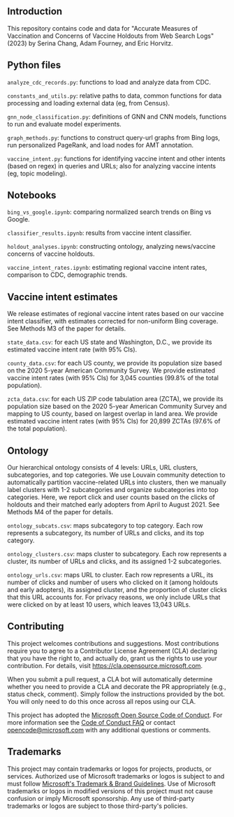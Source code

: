 ## Introduction

<!-- > This repo has been populated by an initial template to help get you started. Please
> make sure to update the content to build a great experience for community-building.

As the maintainer of this project, please make a few updates:

- Improving this README.MD file to provide a great experience
- Updating SUPPORT.MD with content about this project's support experience
- Understanding the security reporting process in SECURITY.MD
- Remove this section from the README -->

This repository contains code and data for "Accurate Measures of Vaccination and Concerns of Vaccine Holdouts from Web Search Logs" (2023) by Serina Chang, Adam Fourney, and Eric Horvitz.

## Python files
``analyze_cdc_records.py``: functions to load and analyze data from CDC.

``constants_and_utils.py``: relative paths to data, common functions for data processing and loading external data (eg, from Census).

``gnn_node_classification.py``: definitions of GNN and CNN models, functions to run and evaluate model experiments.

``graph_methods.py``: functions to construct query-url graphs from Bing logs, run personalized PageRank, and load nodes for AMT annotation.

``vaccine_intent.py``: functions for identifying vaccine intent and other intents (based on regex) in queries and URLs; also for analyzing vaccine intents (eg, topic modeling).

## Notebooks
``bing_vs_google.ipynb``: comparing normalized search trends on Bing vs Google.

``classifier_results.ipynb``: results from vaccine intent classifier.

``holdout_analyses.ipynb``: constructing ontology, analyzing news/vaccine concerns of vaccine holdouts.

``vaccine_intent_rates.ipynb``: estimating regional vaccine intent rates, comparison to CDC, demographic trends.

## Vaccine intent estimates
We release estimates of regional vaccine intent rates based on our vaccine intent classifier, with estimates corrected for non-uniform Bing coverage. See Methods M3 of the paper for details.

``state_data.csv``: for each US state and Washington, D.C., we provide its estimated vaccine intent rate (with 95% CIs).

``county_data.csv``: for each US county, we provide its population size based on the 2020 5-year American Community Survey. We provide estimated vaccine intent rates (with 95% CIs) for 3,045 counties (99.8% of the total population).

``zcta_data.csv``: for each US ZIP code tabulation area (ZCTA), we provide its population size based on the 2020 5-year American Community Survey and mapping to US county, based on largest overlap in land area. We provide estimated vaccine intent rates (with 95% CIs) for 20,899 ZCTAs (97.6% of the total population).

## Ontology
Our hierarchical ontology consists of 4 levels: URLs, URL clusters, subcategories, and top categories. We use Louvain community detection to automatically partition vaccine-related URLs into clusters, then we manually label clusters with 1-2 subcategories and organize subcategories into top categories. Here, we report click and user counts based on the clicks of holdouts and their matched early adopters from April to August 2021. See Methods M4 of the paper for details.

``ontology_subcats.csv``: maps subcategory to top category. Each row represents a subcategory, its number of URLs and clicks, and its top category.

``ontology_clusters.csv``: maps cluster to subcategory. Each row represents a cluster, its number of URLs and clicks, and its assigned 1-2 subcategories.

``ontology_urls.csv``: maps URL to cluster. Each row represents a URL, its number of clicks and number of users who clicked on it (among holdouts and early adopters), its assigned cluster, and the proportion of cluster clicks that this URL accounts for. For privacy reasons, we only include URLs that were clicked on by at least 10 users, which leaves 13,043 URLs.

## Contributing

This project welcomes contributions and suggestions.  Most contributions require you to agree to a
Contributor License Agreement (CLA) declaring that you have the right to, and actually do, grant us
the rights to use your contribution. For details, visit https://cla.opensource.microsoft.com.

When you submit a pull request, a CLA bot will automatically determine whether you need to provide
a CLA and decorate the PR appropriately (e.g., status check, comment). Simply follow the instructions
provided by the bot. You will only need to do this once across all repos using our CLA.

This project has adopted the [Microsoft Open Source Code of Conduct](https://opensource.microsoft.com/codeofconduct/).
For more information see the [Code of Conduct FAQ](https://opensource.microsoft.com/codeofconduct/faq/) or
contact [opencode@microsoft.com](mailto:opencode@microsoft.com) with any additional questions or comments.

## Trademarks

This project may contain trademarks or logos for projects, products, or services. Authorized use of Microsoft 
trademarks or logos is subject to and must follow 
[Microsoft's Trademark & Brand Guidelines](https://www.microsoft.com/en-us/legal/intellectualproperty/trademarks/usage/general).
Use of Microsoft trademarks or logos in modified versions of this project must not cause confusion or imply Microsoft sponsorship.
Any use of third-party trademarks or logos are subject to those third-party's policies.
